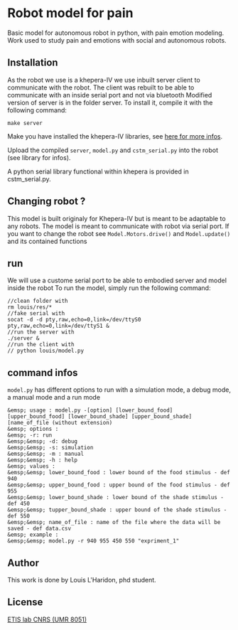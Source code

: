 # Robot model for pain
Basic model for autonomous robot in python, with pain emotion modeling. Work used to study pain and emotions with social and autonomous robots. 

## Installation
As the robot we use is a khepera-IV we use inbuilt server client to communicate with the robot.
The client was rebuilt to be able to communicate with an inside serial port and not via bluetooth
Modified version of server is in the folder server. To install it, compile it with the following command:
```
make server
```
Make you have installed the khepera-IV libraries, see [here for more infos](https://ftp.k-team.com/KheperaIV/software/Gumstix%20COM%20Y/UserManual/Khepera%20IV%20User%20Manual%204.x.pdf).

Upload the compiled ``server``, ``model.py`` and ``cstm_serial.py`` into the robot (see library for infos).

A python serial library functional within khepera is provided in cstm_serial.py.


## Changing robot ?
This model is built originaly for Khepera-IV but is meant to be adaptable to any robots.
The model is meant to communicate with robot via serial port.
If you want to change the robot see ``Model.Motors.drive()`` and ``Model.update()`` and its contained functions

## run

We will use a custome serial port to be able to embodied server and model inside the robot
To run the model, simply run the following command:
```
//clean folder with
rm louis/res/*
//fake serial with
socat -d -d pty,raw,echo=0,link=/dev/ttyS0 pty,raw,echo=0,link=/dev/ttyS1 &
//run the server with
./server &
//run the client with
// python louis/model.py
```

## command infos 
``model.py`` has different options to run with a simulation mode, a debug mode, a manual mode and a run mode
```
&emsp; usage : model.py -[option] [lower_bound_food] [upper_bound_food] [lower_bound_shade] [upper_bound_shade] [name_of_file (without extension)
&emsp; options :
&emsp; -r: run
&emsp;&emsp; -d: debug
&emsp;&emsp; -s: simulation
&emsp;&emsp; -m : manual
&emsp;&emsp; -h : help
&emsp; values :
&emsp;&emsp; lower_bound_food : lower bound of the food stimulus - def 940
&emsp;&emsp; upper_bound_food : upper bound of the food stimulus - def 955
&emsp;&emsp; lower_bound_shade : lower bound of the shade stimulus - def 450
&emsp;&emsp; tupper_bound_shade : upper bound of the shade stimulus - def 550
&emsp;&emsp; name_of_file : name of the file where the data will be saved - def data.csv
&emsp; example : 
&emsp;&emsp; model.py -r 940 955 450 550 "expriment_1"
```
## Author
This work is done by Louis L'Haridon, phd student.

## License
[ETIS lab CNRS (UMR 8051)](https://www.etis-lab.fr/)
